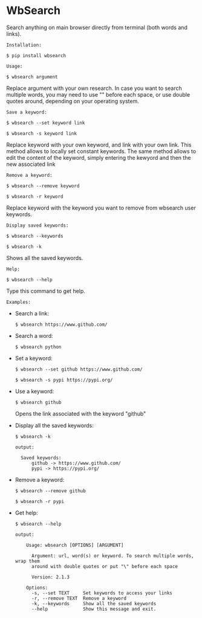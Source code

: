 # WbSearch

Search anything on main browser directly from terminal (both words and links).

`Installation:`

    $ pip install wbsearch

`Usage:`

    $ wbsearch argument

Replace argument with your own research. 
In case you want to search multiple words, you may need to use "\" before each space, 
or use double quotes around, depending on your operating system.

`Save a keyword:`

    $ wbsearch --set keyword link
    
    $ wbsearch -s keyword link

Replace keyword with your own keyword, and link with your own link. 
This method allows to locally set constant keywords.
The same method allows to edit the content of the keyword, simply entering the kewyord and then the new associated link 

`Remove a keyword:`

    $ wbsearch --remove keyword
    
    $ wbsearch -r keyword

Replace keyword with the keyword you want to remove from wbsearch user keywords.

`Display saved keywords:`

    $ wbsearch --keywords
    
    $ wbsearch -k

Shows all the saved keywords.

`Help:`

    $ wbsearch --help

Type this command to get help.

`Examples:`

- Search a link:
        
      $ wbsearch https://www.github.com/

- Search a word:

      $ wbsearch python

- Set a keyword:

      $ wbsearch --set github https://www.github.com/

      $ wbsearch -s pypi https://pypi.org/

- Use a keyword:

      $ wbsearch github 

    Opens the link associated with the keyword "github"


- Display all the saved keywords:

      $ wbsearch -k
        
      output:

        Saved keywords:
            github -> https://www.github.com/
            pypi -> https://pypi.org/

- Remove a keyword:

      $ wbsearch --remove github

      $ wbsearch -r pypi

- Get help:

      $ wbsearch --help
        
      output:

          Usage: wbsearch [OPTIONS] [ARGUMENT]

            Argument: url, word(s) or keyword. To search multiple words, wrap them
            around with double quotes or put "\" before each space

            Version: 2.1.3

          Options:
            -s, --set TEXT     Set keywords to access your links
            -r, --remove TEXT  Remove a keyword
            -k, --keywords     Show all the saved keywords
            --help             Show this message and exit.